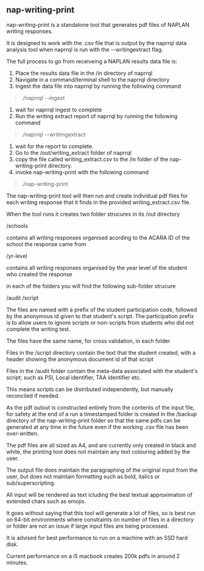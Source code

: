 ## nap-writing-print

nap-writing-print is a standalone tool that generates pdf files of NAPLAN writing responses.

It is designed to work with the .csv file that is output by the naprrql data analysis tool when naprrql is run with the 
--writingextract flag.

The full process to go from receiveing a NAPLAN results data file is:

1. Place the results data file in the /in directory of naprrql
1. Navigate in a command/terminal shell to the naprrql directory
1. Ingest the data file into naprrql by running the following command
> ./naprrql --ingest
1. wait for naprrql ingest to complete
1. Run the writing extract report of naprrql by running the following command
> ./naprrql --writimgextract
1. wait for the report to complete.
1. Go to the /out/writing_extract folder of naprrql
1. copy the file called writing_extract.csv to the /in folder of the nap-writing-print directory.
1. invoke nap-writing-print with the following command
> ./nap-writing-print

The nap-writing-print tool will then run and create individual pdf files for each writing response that it finds 
in the provided writing_extract.csv file.

When the tool runs it creates two folder strucures in its /out directory

/schools

contains all writing responses organised acording to the ACARA ID of the school the response came from

/yr-level

contains all writing responses organised by the year level of the student who created the response

in each of the folders you will find the following sub-folder strucure

/audit
/script

The files are named with a prefix of the student participation code, followed by the anonymous id given 
to that student's script. The participation prefix is to allow users to ignore
scripts or non-scripts from students who did not complete the writing test.

The files have the same name, for cross validation, in each folder

Files in the /script directory contain
the text that the student created, with a header showing the anonymous document id of that script

Files in the /audit folder contain
the meta-data associated with the student's script; such as PSI, Local identifier, TAA identifier etc.

This means scripts can be distributed independently, but manually reconciled if needed.

As the pdf outout is constructed entirely from the contents of the input file, for safety at the end of a run a timestamped 
folder is created in the /backup directory of the nap-writing-print folder so that the same pdfs can be 
generated at any time in the future even if the working .csv file has been over-written.

The pdf files are all sized as A4, and are currently only created in black and white, the printing tool
does not maintain any text colouring added by the user.

The output file does maintain the paragraphing of the original input from the user, but does not maintain formatting 
such as bold, italics or sub/superscripting.

All input will be rendered as text icluding the best textual approximation of extended chars such as emojis.

It goes without saying that this tool will generate a lot of files, so is best run on 64-bit environments where constraints
on number of files in a directory or folder are not an issue if large input files are being processed.

It is advised for best performance to run on a machine with an  SSD hard disk.

Current performance on a i5 macbook creates 200k pdfs in around 2 minutes.










